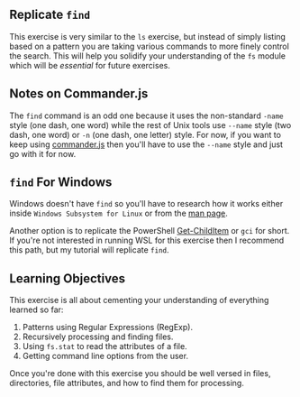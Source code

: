 ## Replicate `find`

This exercise is very similar to the `ls` exercise, but instead of simply listing based on a pattern you are taking various commands to more finely control the search.  This will help you solidify your understanding of the `fs` module which will be _essential_ for future exercises.

## Notes on Commander.js

The `find` command is an odd one because it uses the non-standard `-name` style (one dash, one word) while the rest of Unix tools use `--name` style (two dash, one word) or `-n` (one dash, one letter) style.  For now, if you want to keep using [commander.js](https://github.com/tj/commander.js/) then you'll have to use the `--name` style and just go with it for now.

## `find` For Windows

Windows doesn't have `find` so you'll have to research how it works either inside `Windows Subsystem for Linux` or from the [man page](https://man7.org/linux/man-pages/man1/find.1.html).

Another option is to replicate the PowerShell [Get-ChildItem](https://docs.microsoft.com/en-us/powershell/module/microsoft.powershell.management/get-childitem?view=powershell-7.2) or `gci` for short.  If you're not interested in running WSL for this exercise then I recommend this path, but my tutorial will replicate `find`.

## Learning Objectives

This exercise is all about cementing your understanding of everything learned so far:

1. Patterns using Regular Expressions (RegExp).
2. Recursively processing and finding files.
3. Using `fs.stat` to read the attributes of a file.
4. Getting command line options from the user.

Once you're done with this exercise you should be well versed in files, directories, file attributes, and how to find them for processing.
